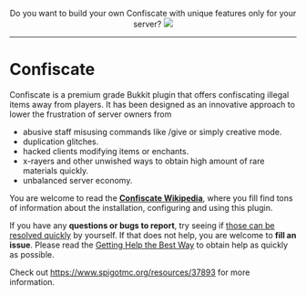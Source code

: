<p align="center">
  Do you want to build your own Confiscate with unique features only for your server?
  <a href="https://mineacademy.org/gh-join">
    <img src="https://i.imgur.com/SuIyaDV.png" />
  </a>
</p>

---

# Confiscate
Confiscate is a premium grade Bukkit plugin that offers confiscating illegal items away from players. It has been designed as an innovative approach to lower the frustration of server owners from

* abusive staff misusing commands like /give or simply creative mode.
* duplication glitches.
* hacked clients modifying items or enchants.
* x-rayers and other unwished ways to obtain high amount of rare materials quickly.
* unbalanced server economy.

You are welcome to read the **[Confiscate Wikipedia](https://github.com/kangarko/Confiscate/wiki)**, where you fill find tons of information about the installation, configuring and using this plugin.

If you have any **questions or bugs to report**, try seeing if [those can be resolved quickly](https://github.com/kangarko/Confiscate/wiki/Common-Issues) by yourself. If that does not help, you are welcome to **fill an issue**. Please read the [Getting Help the Best Way](https://github.com/kangarko/Confiscate/wiki/Getting-Help-the-Right-Way) to obtain help as quickly as possible.

Check out https://www.spigotmc.org/resources/37893 for more information.
